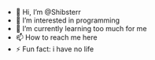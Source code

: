 - 👋 Hi, I’m @Shibsterr
- 👀 I’m interested in programming
- 🌱 I’m currently learning too much for me
- 📫 How to reach me here
- ⚡ Fun fact: i have no life

<!---
Shibsterr/Shibsterr is a ✨ special ✨ repository because its `README.md` (this file) appears on your GitHub profile.
You can click the Preview link to take a look at your changes.
--->
